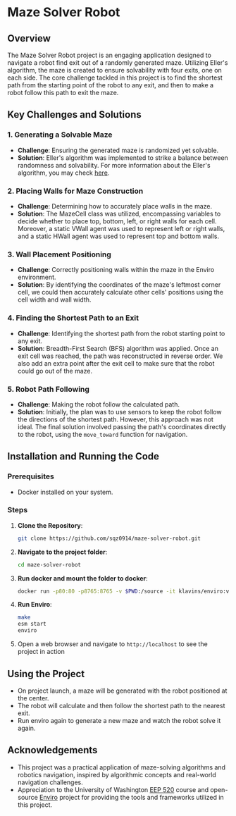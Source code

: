 # Maze Solver Robot

## Overview
The Maze Solver Robot project is an engaging application designed to navigate a robot find exit out of a randomly generated maze. Utilizing Eller's algorithm, the maze is created to ensure solvability with four exits, one on each side. The core challenge tackled in this project is to find the shortest path from the starting point of the robot to any exit, and then to make a robot follow this path to exit the maze.

## Key Challenges and Solutions

### 1. Generating a Solvable Maze
- **Challenge**: Ensuring the generated maze is randomized yet solvable.
- **Solution**: Eller's algorithm was implemented to strike a balance between randomness and solvability. For more information about the Eller's algorithm, you may check [here](https://weblog.jamisbuck.org/2010/12/29/maze-generation-eller-s-algorithm).

### 2. Placing Walls for Maze Construction
- **Challenge**: Determining how to accurately place walls in the maze.
- **Solution**: The MazeCell class was utilized, encompassing variables to decide whether to place top, bottom, left, or right walls for each cell. Moreover, a static VWall agent was used to represent left or right walls, and a static HWall agent was used to represent top and bottom walls.

### 3. Wall Placement Positioning
- **Challenge**: Correctly positioning walls within the maze in the Enviro environment.
- **Solution**: By identifying the coordinates of the maze's leftmost corner cell, we could then accurately calculate other cells' positions using the cell width and wall width.

### 4. Finding the Shortest Path to an Exit
- **Challenge**: Identifying the shortest path from the robot starting point to any exit.
- **Solution**: Breadth-First Search (BFS) algorithm was applied. Once an exit cell was reached, the path was reconstructed in reverse order. We also add an extra point after the exit cell to make sure that the robot could go out of the maze.

### 5. Robot Path Following
- **Challenge**: Making the robot follow the calculated path.
- **Solution**: Initially, the plan was to use sensors to keep the robot follow the directions of the shortest path. However, this approach was not ideal. The final solution involved passing the path's coordinates directly to the robot, using the `move_toward` function for navigation.

## Installation and Running the Code

### Prerequisites
- Docker installed on your system.

### Steps
1. **Clone the Repository**:
   ```sh
   git clone https://github.com/sqz0914/maze-solver-robot.git
   ```
2. **Navigate to the project folder**:
    ```sh
    cd maze-solver-robot
    ```
3. **Run docker and mount the folder to docker**:
   ```sh
   docker run -p80:80 -p8765:8765 -v $PWD:/source -it klavins/enviro:v1.6 bash
   ```
4. **Run Enviro**:
   ```sh
   make
   esm start
   enviro
   ```
5. Open a web browser and navigate to `http://localhost` to see the project in action

## Using the Project
- On project launch, a maze will be generated with the robot positioned at the center.
- The robot will calculate and then follow the shortest path to the nearest exit.
- Run enviro again to generate a new maze and watch the robot solve it again.

## Acknowledgements
- This project was a practical application of maze-solving algorithms and robotics navigation, inspired by algorithmic concepts and real-world navigation challenges.
- Appreciation to the University of Washington [EEP 520](https://github.com/sosper30/eep520-wi24) course and  open-source [Enviro](https://github.com/klavinslab/enviro)  project for providing the tools and frameworks utilized in this project.
